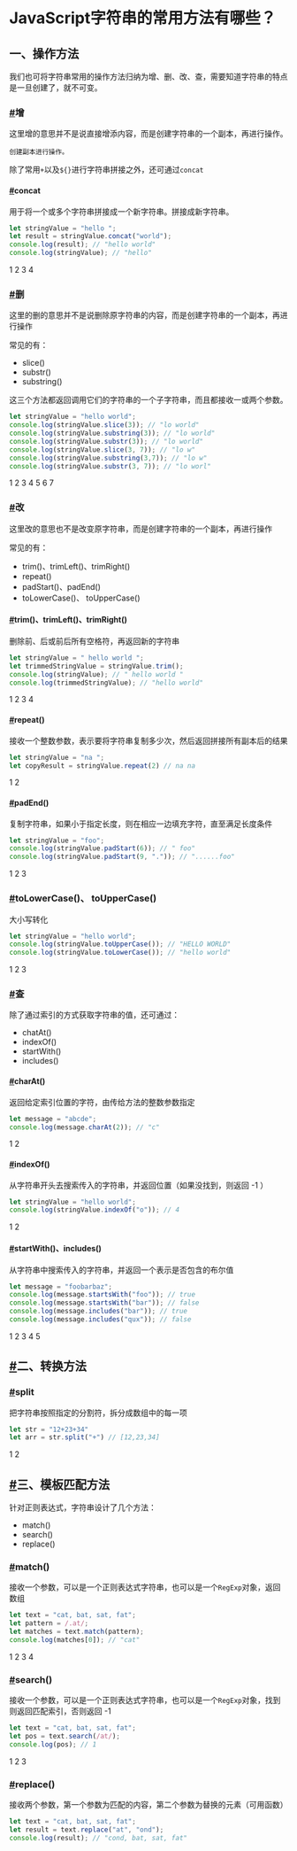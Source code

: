 # JavaScript字符串的常用方法有哪些？

## 一、操作方法

我们也可将字符串常用的操作方法归纳为增、删、改、查，需要知道字符串的特点是一旦创建了，就不可变。

### [#](http://www.xiaoshuaipeng.com/interview/JavaScript/string_api.html#增)增

这里增的意思并不是说直接增添内容，而是创建字符串的一个副本，再进行操作。

```
创建副本进行操作。
```

除了常用`+`以及`${}`进行字符串拼接之外，还可通过`concat`



#### [#](http://www.xiaoshuaipeng.com/interview/JavaScript/string_api.html#concat)concat

用于将一个或多个字符串拼接成一个新字符串。拼接成新字符串。

```js
let stringValue = "hello ";
let result = stringValue.concat("world");
console.log(result); // "hello world"
console.log(stringValue); // "hello"
```

1
2
3
4

### [#](http://www.xiaoshuaipeng.com/interview/JavaScript/string_api.html#删)删

这里的删的意思并不是说删除原字符串的内容，而是创建字符串的一个副本，再进行操作

常见的有：

* slice()
* substr()
* substring()

这三个方法都返回调用它们的字符串的一个子字符串，而且都接收一或两个参数。

```js
let stringValue = "hello world";
console.log(stringValue.slice(3)); // "lo world"
console.log(stringValue.substring(3)); // "lo world"
console.log(stringValue.substr(3)); // "lo world"
console.log(stringValue.slice(3, 7)); // "lo w"
console.log(stringValue.substring(3,7)); // "lo w"
console.log(stringValue.substr(3, 7)); // "lo worl"
```

1
2
3
4
5
6
7

### [#](http://www.xiaoshuaipeng.com/interview/JavaScript/string_api.html#改)改

这里改的意思也不是改变原字符串，而是创建字符串的一个副本，再进行操作

常见的有：

* trim()、trimLeft()、trimRight()
* repeat()
* padStart()、padEnd()
* toLowerCase()、 toUpperCase()

#### [#](http://www.xiaoshuaipeng.com/interview/JavaScript/string_api.html#trim-、trimleft-、trimright)trim()、trimLeft()、trimRight()

删除前、后或前后所有空格符，再返回新的字符串

```js
let stringValue = " hello world ";
let trimmedStringValue = stringValue.trim();
console.log(stringValue); // " hello world "
console.log(trimmedStringValue); // "hello world"
```

1
2
3
4

#### [#](http://www.xiaoshuaipeng.com/interview/JavaScript/string_api.html#repeat)repeat()

接收一个整数参数，表示要将字符串复制多少次，然后返回拼接所有副本后的结果

```js
let stringValue = "na ";
let copyResult = stringValue.repeat(2) // na na 
```

1
2

#### [#](http://www.xiaoshuaipeng.com/interview/JavaScript/string_api.html#padend)padEnd()

复制字符串，如果小于指定长度，则在相应一边填充字符，直至满足长度条件

```js
let stringValue = "foo";
console.log(stringValue.padStart(6)); // " foo"
console.log(stringValue.padStart(9, ".")); // "......foo"
```

1
2
3

### [#](http://www.xiaoshuaipeng.com/interview/JavaScript/string_api.html#tolowercase-、-touppercase)toLowerCase()、 toUpperCase()

大小写转化

```js
let stringValue = "hello world";
console.log(stringValue.toUpperCase()); // "HELLO WORLD"
console.log(stringValue.toLowerCase()); // "hello world"
```

1
2
3

### [#](http://www.xiaoshuaipeng.com/interview/JavaScript/string_api.html#查)查

除了通过索引的方式获取字符串的值，还可通过：

* chatAt()
* indexOf()
* startWith()
* includes()

#### [#](http://www.xiaoshuaipeng.com/interview/JavaScript/string_api.html#charat)charAt()

返回给定索引位置的字符，由传给方法的整数参数指定

```js
let message = "abcde";
console.log(message.charAt(2)); // "c"
```

1
2

#### [#](http://www.xiaoshuaipeng.com/interview/JavaScript/string_api.html#indexof)indexOf()

从字符串开头去搜索传入的字符串，并返回位置（如果没找到，则返回 -1 ）

```js
let stringValue = "hello world";
console.log(stringValue.indexOf("o")); // 4
```

1
2

#### [#](http://www.xiaoshuaipeng.com/interview/JavaScript/string_api.html#startwith-、includes)startWith()、includes()

从字符串中搜索传入的字符串，并返回一个表示是否包含的布尔值

```js
let message = "foobarbaz";
console.log(message.startsWith("foo")); // true
console.log(message.startsWith("bar")); // false
console.log(message.includes("bar")); // true
console.log(message.includes("qux")); // false
```

1
2
3
4
5

## [#](http://www.xiaoshuaipeng.com/interview/JavaScript/string_api.html#二、转换方法)二、转换方法

### [#](http://www.xiaoshuaipeng.com/interview/JavaScript/string_api.html#split)split

把字符串按照指定的分割符，拆分成数组中的每一项

```js
let str = "12+23+34"
let arr = str.split("+") // [12,23,34]
```

1
2

## [#](http://www.xiaoshuaipeng.com/interview/JavaScript/string_api.html#三、模板匹配方法)三、模板匹配方法

针对正则表达式，字符串设计了几个方法：

* match()
* search()
* replace()

### [#](http://www.xiaoshuaipeng.com/interview/JavaScript/string_api.html#match)match()

接收一个参数，可以是一个正则表达式字符串，也可以是一个`RegExp`对象，返回数组

```js
let text = "cat, bat, sat, fat";
let pattern = /.at/;
let matches = text.match(pattern);
console.log(matches[0]); // "cat"
```

1
2
3
4

### [#](http://www.xiaoshuaipeng.com/interview/JavaScript/string_api.html#search)search()

接收一个参数，可以是一个正则表达式字符串，也可以是一个`RegExp`对象，找到则返回匹配索引，否则返回 -1

```js
let text = "cat, bat, sat, fat";
let pos = text.search(/at/);
console.log(pos); // 1
```

1
2
3

### [#](http://www.xiaoshuaipeng.com/interview/JavaScript/string_api.html#replace)replace()

接收两个参数，第一个参数为匹配的内容，第二个参数为替换的元素（可用函数）

```js
let text = "cat, bat, sat, fat";
let result = text.replace("at", "ond");
console.log(result); // "cond, bat, sat, fat"
```